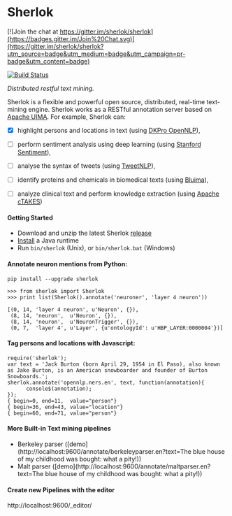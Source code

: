 # Sherlok

[![Join the chat at https://gitter.im/sherlok/sherlok](https://badges.gitter.im/Join%20Chat.svg)](https://gitter.im/sherlok/sherlok?utm_source=badge&utm_medium=badge&utm_campaign=pr-badge&utm_content=badge)

[![Build Status](https://travis-ci.org/sherlok/sherlok.svg?branch=master)](https://travis-ci.org/sherlok/sherlok)

_Distributed restful text mining._

Sherlok is a flexible and powerful open source, distributed, real-time text-mining engine. Sherlok works as a RESTful annotation server based on [Apache UIMA](http://uima.apache.org/). For example, Sherlok can:

- [x] highlight persons and locations in text (using [DKPro OpenNLP](https://www.ukp.tu-darmstadt.de/research/current-projects/dkpro/)),
- [ ] perform sentiment analysis using deep learning (using [Stanford Sentiment](http://nlp.stanford.edu/sentiment/)),
- [ ] analyse the syntax of tweets (using [TweetNLP](http://www.ark.cs.cmu.edu/TweetNLP/)),
- [ ] identify proteins and chemicals in biomedical texts (using [Bluima](https://github.com/BlueBrain/bluima)),
- [ ] analyze clinical text and perform knowledge extraction (using [Apache cTAKES](http://ctakes.apache.org/index.html))


#### Getting Started

* Download and unzip the latest Sherlok [release](https://github.com/renaud/sherlok/releases)
* [Install](TODO) a Java runtime
* Run `bin/sherlok` (Unix), or `bin/sherlok.bat` (Windows)


#### Annotate neuron mentions from Python:

    pip install --upgrade sherlok

    >>> from sherlok import Sherlok
    >>> print list(Sherlok().annotate('neuroner', 'layer 4 neuron'))

    [(0, 14, 'layer 4 neuron', u'Neuron', {}),
     (8, 14, 'neuron',  u'Neuron', {}),
     (8, 14, 'neuron',  u'NeuronTrigger', {}),
     (0, 7,  'layer 4', u'Layer', {u'ontologyId': u'HBP_LAYER:0000004'})]


#### Tag persons and locations with Javascript:

    require('sherlok');
    var text = 'Jack Burton (born April 29, 1954 in El Paso), also known as Jake Burton, is an American snowboarder and founder of Burton Snowboards.';
    sherlok.annotate('opennlp.ners.en', text, function(annotation){
          console$(annotation);
    });
    { begin=0, end=11,  value="person"}
    { begin=36, end=43, value="location"}
    { begin=60, end=71, value="person"}

#### More Built-in Text mining pipelines

* Berkeley parser ([demo](http://localhost:9600/annotate/berkeleyparser.en?text=The blue house of my childhood was bought: what a pity!))
* Malt parser ([demo](http://localhost:9600/annotate/maltparser.en?text=The blue house of my childhood was bought: what a pity!))

#### Create new Pipelines with the editor

http://localhost:9600/_editor/

